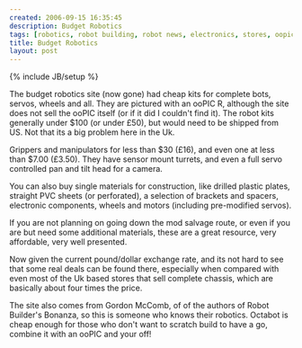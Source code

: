 ```yaml
---
created: 2006-09-15 16:35:45
description: Budget Robotics
tags: [robotics, robot building, robot news, electronics, stores, oopic]
title: Budget Robotics
layout: post
---
```

{% include JB/setup %}

The budget robotics site (now gone) had cheap kits for complete bots, servos, wheels and all. They are pictured with an ooPIC R, although the site does not sell the ooPIC itself (or if it did I couldn't find it). The robot kits generally under $100 (or under £50), but would need to be shipped from US. Not that its a big problem here in the Uk.

Grippers and manipulators for less than $30 (£16), and even one at less than $7.00 (£3.50). They have sensor mount turrets, and even a full servo controlled pan and tilt head for a camera.

You can also buy single materials for construction, like drilled plastic plates, straight PVC sheets (or perforated), a selection of brackets and spacers, electronic components, wheels and motors (including pre-modified servos).

If you are not planning on going down the mod salvage route, or even if you are but need some additional materials, these are a great resource, very affordable, very well presented.

Now given the current pound/dollar exchange rate, and its not hard to see that some real deals can be found there, especially when compared with even most of the Uk based stores that sell complete chassis, which are basically about four times the price.

The site also comes from Gordon McComb, of of the authors of Robot Builder's Bonanza, so this is someone who knows their robotics. Octabot is cheap enough for those who don't want to scratch build to have a go, combine it with an ooPIC and your off!
